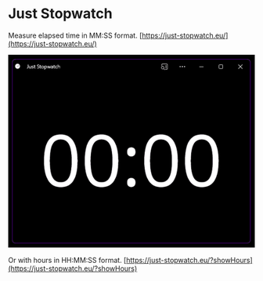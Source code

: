 # Just Stopwatch

Measure elapsed time in MM:SS format. [https://just-stopwatch.eu/](https://just-stopwatch.eu/)

![UI example](./screencast.gif)

Or with hours in HH:MM:SS format. [https://just-stopwatch.eu/?showHours](https://just-stopwatch.eu/?showHours)
